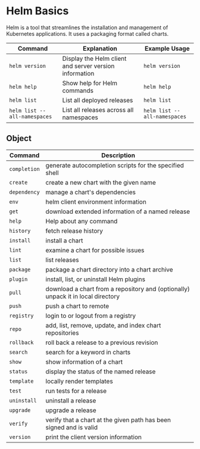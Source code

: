 # Helm Basics

Helm is a tool that streamlines the installation and management of Kubernetes applications. It uses a packaging format called charts.

| Command | Explanation | Example Usage |
|---------|-------------|---------------|
| `helm version` | Display the Helm client and server version information | `helm version` |
| `helm help` | Show help for Helm commands | `helm help` |
| `helm list` | List all deployed releases | `helm list` |
| `helm list --all-namespaces` | List all releases across all namespaces | `helm list --all-namespaces` |

## Object

| Command      | Description                                                                     |
|--------------|---------------------------------------------------------------------------------|
| `completion` | generate autocompletion scripts for the specified shell                         |
| `create`     | create a new chart with the given name                                          |
| `dependency` | manage a chart's dependencies                                                   |
| `env`        | helm client environment information                                             |
| `get`        | download extended information of a named release                                |
| `help`       | Help about any command                                                          |
| `history`    | fetch release history                                                           |
| `install`    | install a chart                                                                 |
| `lint`       | examine a chart for possible issues                                             |
| `list`       | list releases                                                                   |
| `package`    | package a chart directory into a chart archive                                  |
| `plugin`     | install, list, or uninstall Helm plugins                                        |
| `pull`       | download a chart from a repository and (optionally) unpack it in local directory|
| `push`       | push a chart to remote                                                          |
| `registry`   | login to or logout from a registry                                              |
| `repo`       | add, list, remove, update, and index chart repositories                         |
| `rollback`   | roll back a release to a previous revision                                      |
| `search`     | search for a keyword in charts                                                  |
| `show`       | show information of a chart                                                     |
| `status`     | display the status of the named release                                         |
| `template`   | locally render templates                                                        |
| `test`       | run tests for a release                                                         |
| `uninstall`  | uninstall a release                                                             |
| `upgrade`    | upgrade a release                                                               |
| `verify`     | verify that a chart at the given path has been signed and is valid              |
| `version`    | print the client version information                                            |
